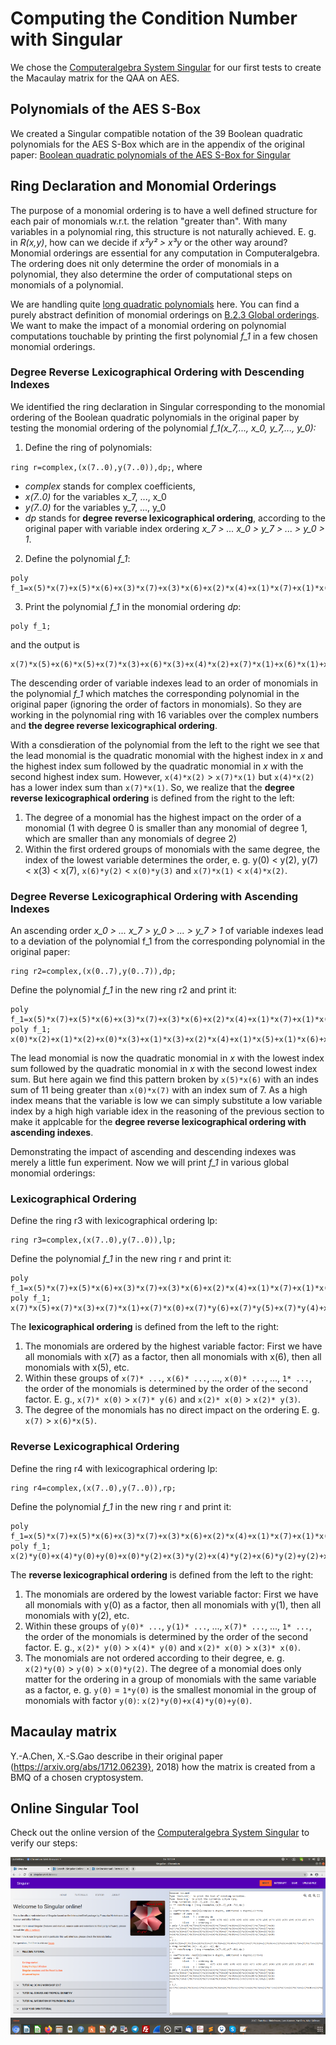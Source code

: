 # Computing the Condition Number with Singular

We chose the [Computeralgebra System Singular](https://www.singular.uni-kl.de/) for our first tests to create the Macaulay matrix for the QAA on AES. 


## Polynomials of the AES S-Box

We created a Singular compatible notation of the 39 Boolean quadratic polynomials for the AES S-Box which are in the appendix of the original paper: [Boolean quadratic polynomials of the AES S-Box for Singular](AES_polys_Chen_Gao_vars)



## Ring Declaration and Monomial Orderings

The purpose of a monomial ordering is to have a well defined structure for each pair of monomials w.r.t. the relation "greater than". With many variables in a polynomial ring, this structure is not naturally achieved. E. g. in *R(x,y)*, how can we decide if *x²y² > x³y* or the other way around? Monomial orderings are essential for any computation in Computeralgebra. The ordering does nit only determine the order of monomials in a polynomial, they also determine the order of computational steps on monomials of a polynomial.

We are handling quite [long quadratic polynomials]((AES_polys_Chen_Gao_vars)) here. You can find a purely abstract definition of monomial orderings on [B.2.3 Global orderings](https://www.singular.uni-kl.de/Manual/4-3-2/sing_978.htm#SEC1035). We want to make the impact of a monomial ordering on polynomial computations touchable by printing the first polynomial *f_1* in a few chosen monomial orderings.


### Degree Reverse Lexicographical Ordering with Descending Indexes

We identified the ring declaration in Singular corresponding to the monomial ordering of the Boolean quadratic polynomials in the original paper by testing the monomial ordering of the polynomial *f_1(x_7,..., x_0, y_7,..., y_0):*

1) Define the ring of polynomials:

`
ring r=complex,(x(7..0),y(7..0)),dp;
`, where

* *complex* stands for complex coefficients, 
* *x(7..0)* for the variables x_7, ..., x_0 
* *y(7..0)* for the variables y_7, ..., y_0 
* *dp* stands for **degree reverse lexicographical ordering**, according to the original paper with variable index ordering *x_7 > ... x_0 > y_7 > ... > y_0 > 1*.


2) Define the polynomial *f_1*:
```
poly f_1=x(5)*x(7)+x(5)*x(6)+x(3)*x(7)+x(3)*x(6)+x(2)*x(4)+x(1)*x(7)+x(1)*x(6)+x(1)*x(5)+x(1)*x(3)+x(1)*x(2)+x(0)*x(7)+x(0)*x(3)+x(0)*x(2)+x(6)*y(7)+x(7)*y(6)+x(6)*y(6)+x(7)*y(5)+x(5)*y(5)+x(7)*y(4)+x(1)*y(4)+x(2)*y(3)+x(0)*y(3)+x(6)*y(2)+x(4)*y(2)+x(3)*y(2)+x(0)*y(2)+x(4)*y(0)+x(2)*y(0)+x(7)+x(5)+x(3)+y(7)+y(2)+y(0)+1;
``` 

3) Print the polynomial *f_1* in the monomial ordering *dp*:

```
poly f_1;
```
and the output is
```
x(7)*x(5)+x(6)*x(5)+x(7)*x(3)+x(6)*x(3)+x(4)*x(2)+x(7)*x(1)+x(6)*x(1)+x(5)*x(1)+x(3)*x(1)+x(2)*x(1)+x(7)*x(0)+x(3)*x(0)+x(2)*x(0)+x(6)*y(7)+x(7)*y(6)+x(6)*y(6)+x(7)*y(5)+x(5)*y(5)+x(7)*y(4)+x(1)*y(4)+x(2)*y(3)+x(0)*y(3)+x(6)*y(2)+x(4)*y(2)+x(3)*y(2)+x(0)*y(2)+x(4)*y(0)+x(2)*y(0)+x(7)+x(5)+x(3)+y(7)+y(2)+y(0)+1
```

The descending order of variable indexes lead to an order of monomials in the polynomial *f_1* which matches the corresponding polynomial in the original paper (ignoring the order of factors in monomials). So they are working in the polynomial ring with 16 variables over the complex numbers and **the degree reverse lexicographical ordering**.

With a consdieration of the polynomial from the left to the right we see that the lead monomial is the quadratic monomial with the highest index in *x* and the highest index sum followed by the quadratic monomial in *x* with the second highest index sum. However, `x(4)*x(2)` > `x(7)*x(1)` but `x(4)*x(2)`  has a lower index sum than `x(7)*x(1)`. So, we realize that the **degree reverse lexicographical ordering** is defined from the right to the left: 

1. The degree of a monomial has the highest impact on the order of a monomial (1 with degree 0 is smaller than any monomial of degree 1, which are smaller than any monomials of degree 2)
2. Within the first ordered groups of monomials with the same degree, the index of the lowest variable determines the order, e. g. y(0) < y(2), y(7) < x(3) < x(7), `x(6)*y(2)` < `x(0)*y(3)` and `x(7)*x(1)` < `x(4)*x(2)`. 


### Degree Reverse Lexicographical Ordering with Ascending Indexes

An ascending order *x_0 > ... x_7 > y_0 > ... > y_7 > 1* of variable indexes lead to a deviation of the polynomial f_1 from the corresponding polynomial in the original paper:

```
ring r2=complex,(x(0..7),y(0..7)),dp; 
```
Define the polynomial *f_1* in the new ring r2 and print it:
```
poly f_1=x(5)*x(7)+x(5)*x(6)+x(3)*x(7)+x(3)*x(6)+x(2)*x(4)+x(1)*x(7)+x(1)*x(6)+x(1)*x(5)+x(1)*x(3)+x(1)*x(2)+x(0)*x(7)+x(0)*x(3)+x(0)*x(2)+x(6)*y(7)+x(7)*y(6)+x(6)*y(6)+x(7)*y(5)+x(5)*y(5)+x(7)*y(4)+x(1)*y(4)+x(2)*y(3)+x(0)*y(3)+x(6)*y(2)+x(4)*y(2)+x(3)*y(2)+x(0)*y(2)+x(4)*y(0)+x(2)*y(0)+x(7)+x(5)+x(3)+y(7)+y(2)+y(0)+1;
poly f_1;
x(0)*x(2)+x(1)*x(2)+x(0)*x(3)+x(1)*x(3)+x(2)*x(4)+x(1)*x(5)+x(1)*x(6)+x(3)*x(6)+x(5)*x(6)+x(0)*x(7)+x(1)*x(7)+x(3)*x(7)+x(5)*x(7)+x(2)*y(0)+x(4)*y(0)+x(0)*y(2)+x(3)*y(2)+x(4)*y(2)+x(6)*y(2)+x(0)*y(3)+x(2)*y(3)+x(1)*y(4)+x(7)*y(4)+x(5)*y(5)+x(7)*y(5)+x(6)*y(6)+x(7)*y(6)+x(6)*y(7)+x(3)+x(5)+x(7)+y(0)+y(2)+y(7)+1
```
The lead monomial is now the quadratic monomial in *x* with the lowest index sum followed by the quadratic monomial in *x* with the second lowest index sum. But here again we find this pattern broken by `x(5)*x(6)` with an indes sum of 11 being greater than `x(0)*x(7)` with an index sum of 7. As a high index means that the variable is low we can simply substitute a low variable index by a high high variable idex in the reasoning of the previous section to make it applcable for the **degree reverse lexicographical ordering with ascending indexes**.

Demonstrating the impact of ascending and descending indexes was merely a little fun experiment. Now we will print *f_1* in various global monomial orderings:


### Lexicographical Ordering

Define the ring r3 with lexicographical ordering lp:
```
ring r3=complex,(x(7..0),y(7..0)),lp;
```
Define the polynomial *f_1* in the new ring r and print it:
```
poly f_1=x(5)*x(7)+x(5)*x(6)+x(3)*x(7)+x(3)*x(6)+x(2)*x(4)+x(1)*x(7)+x(1)*x(6)+x(1)*x(5)+x(1)*x(3)+x(1)*x(2)+x(0)*x(7)+x(0)*x(3)+x(0)*x(2)+x(6)*y(7)+x(7)*y(6)+x(6)*y(6)+x(7)*y(5)+x(5)*y(5)+x(7)*y(4)+x(1)*y(4)+x(2)*y(3)+x(0)*y(3)+x(6)*y(2)+x(4)*y(2)+x(3)*y(2)+x(0)*y(2)+x(4)*y(0)+x(2)*y(0)+x(7)+x(5)+x(3)+y(7)+y(2)+y(0)+1;
poly f_1;
x(7)*x(5)+x(7)*x(3)+x(7)*x(1)+x(7)*x(0)+x(7)*y(6)+x(7)*y(5)+x(7)*y(4)+x(7)+x(6)*x(5)+x(6)*x(3)+x(6)*x(1)+x(6)*y(7)+x(6)*y(6)+x(6)*y(2)+x(5)*x(1)+x(5)*y(5)+x(5)+x(4)*x(2)+x(4)*y(2)+x(4)*y(0)+x(3)*x(1)+x(3)*x(0)+x(3)*y(2)+x(3)+x(2)*x(1)+x(2)*x(0)+x(2)*y(3)+x(2)*y(0)+x(1)*y(4)+x(0)*y(3)+x(0)*y(2)+y(7)+y(2)+y(0)+1
```
The **lexicographical ordering** is defined from the left to the right: 

1. The monomials are ordered by the highest variable factor: First we have all monomials with x(7) as a factor, then all monomials with x(6), then all monomials with x(5), etc.
2. Within these groups of `x(7)* ...`, `x(6)* ...`, ..., `x(0)* ...`, ..., `1* ...`, the order of the monomials is determined by the order of the second factor. E. g., `x(7)* x(0)` > `x(7)* y(6)` and `x(2)* x(0)` > `x(2)* y(3)`.
3. The degree of the monomials has no direct impact on the ordering E. g. `x(7)` > `x(6)*x(5)`.


### Reverse Lexicographical Ordering

Define the ring r4 with lexicographical ordering lp:
```
ring r4=complex,(x(7..0),y(7..0)),rp;
```
Define the polynomial *f_1* in the new ring r and print it:
```
poly f_1=x(5)*x(7)+x(5)*x(6)+x(3)*x(7)+x(3)*x(6)+x(2)*x(4)+x(1)*x(7)+x(1)*x(6)+x(1)*x(5)+x(1)*x(3)+x(1)*x(2)+x(0)*x(7)+x(0)*x(3)+x(0)*x(2)+x(6)*y(7)+x(7)*y(6)+x(6)*y(6)+x(7)*y(5)+x(5)*y(5)+x(7)*y(4)+x(1)*y(4)+x(2)*y(3)+x(0)*y(3)+x(6)*y(2)+x(4)*y(2)+x(3)*y(2)+x(0)*y(2)+x(4)*y(0)+x(2)*y(0)+x(7)+x(5)+x(3)+y(7)+y(2)+y(0)+1;
poly f_1;
x(2)*y(0)+x(4)*y(0)+y(0)+x(0)*y(2)+x(3)*y(2)+x(4)*y(2)+x(6)*y(2)+y(2)+x(0)*y(3)+x(2)*y(3)+x(1)*y(4)+x(7)*y(4)+x(5)*y(5)+x(7)*y(5)+x(6)*y(6)+x(7)*y(6)+x(6)*y(7)+y(7)+x(2)*x(0)+x(3)*x(0)+x(7)*x(0)+x(2)*x(1)+x(3)*x(1)+x(5)*x(1)+x(6)*x(1)+x(7)*x(1)+x(4)*x(2)+x(6)*x(3)+x(7)*x(3)+x(3)+x(6)*x(5)+x(7)*x(5)+x(5)+x(7)+1
```
The **reverse lexicographical ordering** is defined from the left to the right: 

1. The monomials are ordered by the lowest variable factor: First we have all monomials with y(0) as a factor, then all monomials with y(1), then all monomials with y(2), etc.
2. Within these groups of `y(0)* ...`, `y(1)* ...`, ..., `x(7)* ...`, ..., `1* ...`, the order of the monomials is determined by the order of the second factor. E. g., `x(2)* y(0)` > `x(4)* y(0)` and `x(2)* x(0)` > `x(3)* x(0)`.
3. The monomials are not ordered according to their degree, e. g. `x(2)*y(0)` > `y(0)` > `x(0)*y(2)`. The degree of a monomial does only matter for the ordering in a group of monomials with the same variable as a factor, e. g. `y(0)` = `1*y(0)` is the smallest monomial in the group of monomials with factor `y(0)`: `x(2)*y(0)+x(4)*y(0)+y(0)`.



## Macaulay matrix

Y.-A.Chen, X.-S.Gao  describe in their original paper (https://arxiv.org/abs/1712.06239}, 2018) how the matrix is created from a BMQ of a chosen cryptosystem. 


## Online Singular Tool

Check out the online version of the [Computeralgebra System Singular](https://www.singular.uni-kl.de:8003/) to verify our steps:


![](pics/AES_S-Box_ring_vars_singular.png)





